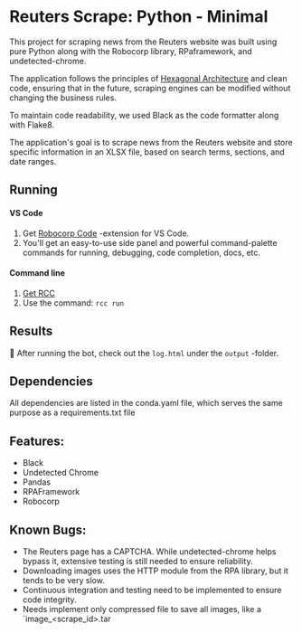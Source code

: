 # Reuters Scrape: Python - Minimal

This project for scraping news from the Reuters website was built using pure Python along with the Robocorp library, RPaframework, and undetected-chrome. 

The application follows the principles of [Hexagonal Architecture](https://scalastic.io/en/hexagonal-architecture/#:~:text=Hexagonal%20architecture%20is%20an%20architectural,communicate%2C%20using%20ports%20and%20adapters.) and clean code, ensuring that in the future, scraping engines can be modified without changing the business rules. 

To maintain code readability, we used Black as the code formatter along with Flake8. 

The application's goal is to scrape news from the Reuters website and store specific information in an XLSX file, based on search terms, sections, and date ranges.

## Running

#### VS Code
1. Get [Robocorp Code](https://robocorp.com/docs/developer-tools/visual-studio-code/extension-features) -extension for VS Code.
1. You'll get an easy-to-use side panel and powerful command-palette commands for running, debugging, code completion, docs, etc.

#### Command line

1. [Get RCC](https://github.com/robocorp/rcc?tab=readme-ov-file#getting-started)
1. Use the command: `rcc run`

## Results

🚀 After running the bot, check out the `log.html` under the `output` -folder.

## Dependencies

All dependencies are listed in the conda.yaml file, which serves the same purpose as a requirements.txt file


## Features:

- Black
- Undetected Chrome
- Pandas
- RPAFramework
- Robocorp

## Known Bugs:

- The Reuters page has a CAPTCHA. While undetected-chrome helps bypass it, extensive testing is still needed to ensure reliability.
- Downloading images uses the HTTP module from the RPA library, but it tends to be very slow.
- Continuous integration and testing need to be implemented to ensure code integrity.
- Needs implement only compressed file to save all images, like a `image_\<scrape_id>.tar
